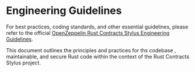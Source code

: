 # Engineering Guidelines

For best practices, coding standards, and other essential guidelines, please refer to the official [OpenZeppelin Rust Contracts Stylus Engineering Guidelines](https://github.com/OpenZeppelin/rust-contracts-stylus/blob/main/GUIDELINES.md).

This document outlines the principles and practices for  ths codebase , maintainable, and secure Rust code within the context of the Rust Contracts Stylus project. 